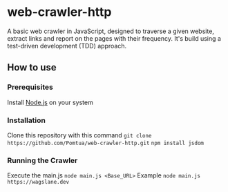 # web-crawler-http
A basic web crawler in JavaScript, designed to traverse a given website, extract links and report on the pages with their frequency.
It's build using a test-driven development (TDD) approach.

## How to use 
### Prerequisites
Install [Node.js](https://nodejs.org/en/download/) on your system

### Installation
Clone this repository with this command
    `git clone https://github.com/Pomtua/web-crawler-http.git`
    `npm install jsdom`

### Running the Crawler
Execute the main.js
    `node main.js <Base_URL>`
Example
    `node main.js https://wagslane.dev`
